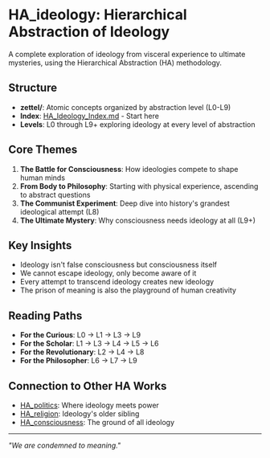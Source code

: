 # HA_ideology: Hierarchical Abstraction of Ideology

A complete exploration of ideology from visceral experience to ultimate mysteries, using the Hierarchical Abstraction (HA) methodology.

## Structure

- **zettel/**: Atomic concepts organized by abstraction level (L0-L9)
- **Index**: [HA_Ideology_Index.md](HA_Ideology_Index.md) - Start here
- **Levels**: L0 through L9+ exploring ideology at every level of abstraction

## Core Themes

1. **The Battle for Consciousness**: How ideologies compete to shape human minds
2. **From Body to Philosophy**: Starting with physical experience, ascending to abstract questions
3. **The Communist Experiment**: Deep dive into history's grandest ideological attempt (L8)
4. **The Ultimate Mystery**: Why consciousness needs ideology at all (L9+)

## Key Insights

- Ideology isn't false consciousness but consciousness itself
- We cannot escape ideology, only become aware of it
- Every attempt to transcend ideology creates new ideology
- The prison of meaning is also the playground of human creativity

## Reading Paths

- **For the Curious**: L0 → L1 → L3 → L9
- **For the Scholar**: L1 → L3 → L4 → L5 → L6
- **For the Revolutionary**: L2 → L4 → L8
- **For the Philosopher**: L6 → L7 → L9

## Connection to Other HA Works

- [HA_politics](../../5_civilization_emergence/HA_politics/): Where ideology meets power
- [HA_religion](../../4_social_emergence/HA_religion/): Ideology's older sibling
- [HA_consciousness](../../3_biological_emergence/HA_consciousness/): The ground of all ideology

---

*"We are condemned to meaning."*